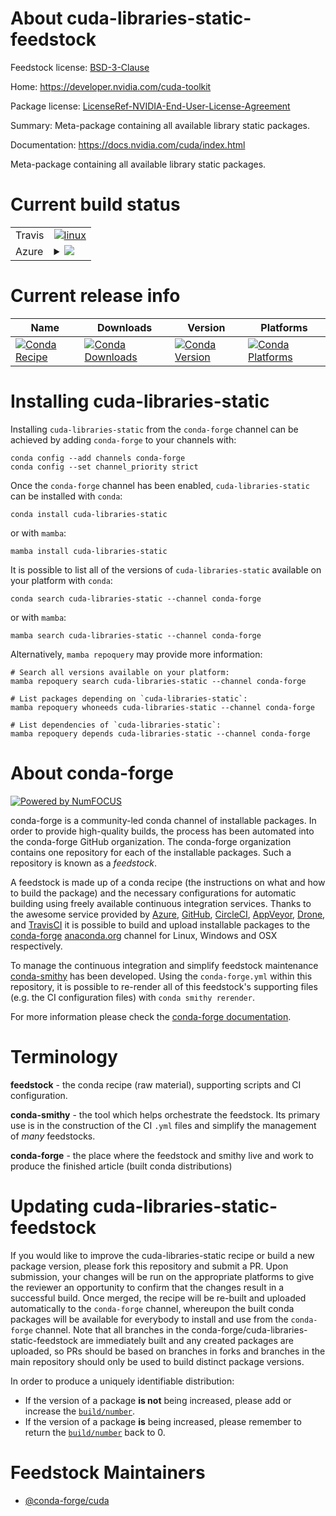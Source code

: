 About cuda-libraries-static-feedstock
=====================================

Feedstock license: [BSD-3-Clause](https://github.com/conda-forge/cuda-libraries-static-feedstock/blob/main/LICENSE.txt)

Home: https://developer.nvidia.com/cuda-toolkit

Package license: [LicenseRef-NVIDIA-End-User-License-Agreement](https://docs.nvidia.com/cuda/eula/index.html)

Summary: Meta-package containing all available library static packages.

Documentation: https://docs.nvidia.com/cuda/index.html

Meta-package containing all available library static packages.


Current build status
====================


<table><tr>
    <td>Travis</td>
    <td>
      <a href="https://app.travis-ci.com/conda-forge/cuda-libraries-static-feedstock">
        <img alt="linux" src="https://img.shields.io/travis/com/conda-forge/cuda-libraries-static-feedstock/main.svg?label=Linux">
      </a>
    </td>
  </tr>
    
  <tr>
    <td>Azure</td>
    <td>
      <details>
        <summary>
          <a href="https://dev.azure.com/conda-forge/feedstock-builds/_build/latest?definitionId=19586&branchName=main">
            <img src="https://dev.azure.com/conda-forge/feedstock-builds/_apis/build/status/cuda-libraries-static-feedstock?branchName=main">
          </a>
        </summary>
        <table>
          <thead><tr><th>Variant</th><th>Status</th></tr></thead>
          <tbody><tr>
              <td>linux_64</td>
              <td>
                <a href="https://dev.azure.com/conda-forge/feedstock-builds/_build/latest?definitionId=19586&branchName=main">
                  <img src="https://dev.azure.com/conda-forge/feedstock-builds/_apis/build/status/cuda-libraries-static-feedstock?branchName=main&jobName=linux&configuration=linux%20linux_64_" alt="variant">
                </a>
              </td>
            </tr><tr>
              <td>linux_aarch64</td>
              <td>
                <a href="https://dev.azure.com/conda-forge/feedstock-builds/_build/latest?definitionId=19586&branchName=main">
                  <img src="https://dev.azure.com/conda-forge/feedstock-builds/_apis/build/status/cuda-libraries-static-feedstock?branchName=main&jobName=linux&configuration=linux%20linux_aarch64_" alt="variant">
                </a>
              </td>
            </tr><tr>
              <td>linux_ppc64le</td>
              <td>
                <a href="https://dev.azure.com/conda-forge/feedstock-builds/_build/latest?definitionId=19586&branchName=main">
                  <img src="https://dev.azure.com/conda-forge/feedstock-builds/_apis/build/status/cuda-libraries-static-feedstock?branchName=main&jobName=linux&configuration=linux%20linux_ppc64le_" alt="variant">
                </a>
              </td>
            </tr><tr>
              <td>win_64</td>
              <td>
                <a href="https://dev.azure.com/conda-forge/feedstock-builds/_build/latest?definitionId=19586&branchName=main">
                  <img src="https://dev.azure.com/conda-forge/feedstock-builds/_apis/build/status/cuda-libraries-static-feedstock?branchName=main&jobName=win&configuration=win%20win_64_" alt="variant">
                </a>
              </td>
            </tr>
          </tbody>
        </table>
      </details>
    </td>
  </tr>
</table>

Current release info
====================

| Name | Downloads | Version | Platforms |
| --- | --- | --- | --- |
| [![Conda Recipe](https://img.shields.io/badge/recipe-cuda--libraries--static-green.svg)](https://anaconda.org/conda-forge/cuda-libraries-static) | [![Conda Downloads](https://img.shields.io/conda/dn/conda-forge/cuda-libraries-static.svg)](https://anaconda.org/conda-forge/cuda-libraries-static) | [![Conda Version](https://img.shields.io/conda/vn/conda-forge/cuda-libraries-static.svg)](https://anaconda.org/conda-forge/cuda-libraries-static) | [![Conda Platforms](https://img.shields.io/conda/pn/conda-forge/cuda-libraries-static.svg)](https://anaconda.org/conda-forge/cuda-libraries-static) |

Installing cuda-libraries-static
================================

Installing `cuda-libraries-static` from the `conda-forge` channel can be achieved by adding `conda-forge` to your channels with:

```
conda config --add channels conda-forge
conda config --set channel_priority strict
```

Once the `conda-forge` channel has been enabled, `cuda-libraries-static` can be installed with `conda`:

```
conda install cuda-libraries-static
```

or with `mamba`:

```
mamba install cuda-libraries-static
```

It is possible to list all of the versions of `cuda-libraries-static` available on your platform with `conda`:

```
conda search cuda-libraries-static --channel conda-forge
```

or with `mamba`:

```
mamba search cuda-libraries-static --channel conda-forge
```

Alternatively, `mamba repoquery` may provide more information:

```
# Search all versions available on your platform:
mamba repoquery search cuda-libraries-static --channel conda-forge

# List packages depending on `cuda-libraries-static`:
mamba repoquery whoneeds cuda-libraries-static --channel conda-forge

# List dependencies of `cuda-libraries-static`:
mamba repoquery depends cuda-libraries-static --channel conda-forge
```


About conda-forge
=================

[![Powered by
NumFOCUS](https://img.shields.io/badge/powered%20by-NumFOCUS-orange.svg?style=flat&colorA=E1523D&colorB=007D8A)](https://numfocus.org)

conda-forge is a community-led conda channel of installable packages.
In order to provide high-quality builds, the process has been automated into the
conda-forge GitHub organization. The conda-forge organization contains one repository
for each of the installable packages. Such a repository is known as a *feedstock*.

A feedstock is made up of a conda recipe (the instructions on what and how to build
the package) and the necessary configurations for automatic building using freely
available continuous integration services. Thanks to the awesome service provided by
[Azure](https://azure.microsoft.com/en-us/services/devops/), [GitHub](https://github.com/),
[CircleCI](https://circleci.com/), [AppVeyor](https://www.appveyor.com/),
[Drone](https://cloud.drone.io/welcome), and [TravisCI](https://travis-ci.com/)
it is possible to build and upload installable packages to the
[conda-forge](https://anaconda.org/conda-forge) [anaconda.org](https://anaconda.org/)
channel for Linux, Windows and OSX respectively.

To manage the continuous integration and simplify feedstock maintenance
[conda-smithy](https://github.com/conda-forge/conda-smithy) has been developed.
Using the ``conda-forge.yml`` within this repository, it is possible to re-render all of
this feedstock's supporting files (e.g. the CI configuration files) with ``conda smithy rerender``.

For more information please check the [conda-forge documentation](https://conda-forge.org/docs/).

Terminology
===========

**feedstock** - the conda recipe (raw material), supporting scripts and CI configuration.

**conda-smithy** - the tool which helps orchestrate the feedstock.
                   Its primary use is in the construction of the CI ``.yml`` files
                   and simplify the management of *many* feedstocks.

**conda-forge** - the place where the feedstock and smithy live and work to
                  produce the finished article (built conda distributions)


Updating cuda-libraries-static-feedstock
========================================

If you would like to improve the cuda-libraries-static recipe or build a new
package version, please fork this repository and submit a PR. Upon submission,
your changes will be run on the appropriate platforms to give the reviewer an
opportunity to confirm that the changes result in a successful build. Once
merged, the recipe will be re-built and uploaded automatically to the
`conda-forge` channel, whereupon the built conda packages will be available for
everybody to install and use from the `conda-forge` channel.
Note that all branches in the conda-forge/cuda-libraries-static-feedstock are
immediately built and any created packages are uploaded, so PRs should be based
on branches in forks and branches in the main repository should only be used to
build distinct package versions.

In order to produce a uniquely identifiable distribution:
 * If the version of a package **is not** being increased, please add or increase
   the [``build/number``](https://docs.conda.io/projects/conda-build/en/latest/resources/define-metadata.html#build-number-and-string).
 * If the version of a package **is** being increased, please remember to return
   the [``build/number``](https://docs.conda.io/projects/conda-build/en/latest/resources/define-metadata.html#build-number-and-string)
   back to 0.

Feedstock Maintainers
=====================

* [@conda-forge/cuda](https://github.com/conda-forge/cuda/)

